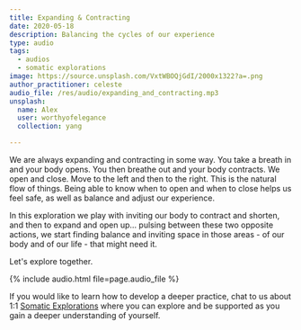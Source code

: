 ```yaml
---
title: Expanding & Contracting
date: 2020-05-18
description: Balancing the cycles of our experience
type: audio
tags:
  - audios
  - somatic explorations
image: https://source.unsplash.com/VxtWBOQjGdI/2000x1322?a=.png
author_practitioner: celeste
audio_file: /res/audio/expanding_and_contracting.mp3
unsplash:
  name: Alex
  user: worthyofelegance
  collection: yang

---
```


We are always expanding and contracting in some way. You take a breath in and your body opens. You then breathe out and your body contracts. We open and close. Move to the left and then to the right. This is the natural flow of things. Being able to know when to open and when to close helps us feel safe, as well as balance and adjust our experience.

In this exploration we play with inviting our body to contract and shorten, and then to expand and open up… pulsing between these two opposite actions, we start finding balance and inviting space in those areas - of our body and of our life - that might need it. 

Let's explore together.

{% include audio.html  file=page.audio_file %}

If you would like to learn how to develop a deeper practice, chat to us about 1:1 [Somatic Explorations](/modalities/somatic-explorations/)
where you can explore and be supported as you gain a deeper understanding of yourself.
